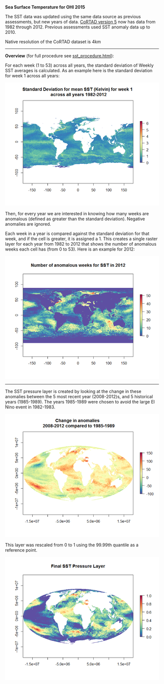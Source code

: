 **Sea Surface Temperature for OHI 2015**
  
The SST data was updated using the same data source as previous assessments, but new years of data. [CoRTAD version 5](https://data.noaa.gov/dataset/the-coral-reef-temperature-anomaly-database-cortad-version-5-global-4-km-sea-surface-temperatub705f) now has data from 1982 through 2012. Previous assessments used SST anomaly data up to 2010.

Native resolution of the CoRTAD dataset is 4km
***

**Overview** (for full procedure see [sst_procedure.html]()):

For each week (1 to 53) across all years, the standard deviation of Weekly SST averages is calculated. As an example here is the standard deviation for week 1 across all years:

![](./images/sst_sd_week1.png)

Then, for every year we are interested in knowing how many weeks are anomalous (defined as greater than the standard deviation). Negative anomalies are ignored.

Each week in a year is compared against the standard deviation for that week, and if the cell is greater, it is assigned a 1. This creates a single raster layer for each year from 1982 to 2012 that shows the number of anomalous weeks each cell has (from 0 to 53). Here is an example for 2012:

![](./images/pos_anomalies_2012.png)

***

The SST pressure layer is created by looking at the change in these anomalies between the 5 most recent year (2008-2012)s, and 5 historical years (1985-1989). The years 1985-1989 were chosen to avoid the large El Nino event in 1982-1983.

![](./images/change_sst_08_12_85_90.png)



This layer was rescaled from 0 to 1 using the 99.99th quantile as a reference point.

![](./images/final_sst_layer.png)



